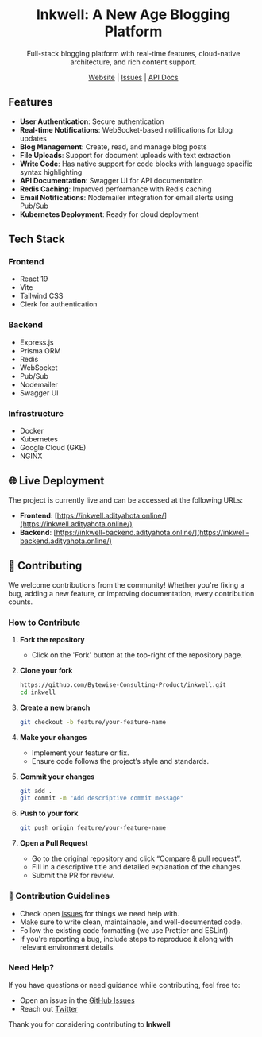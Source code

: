 <h1 align="center">Inkwell: A New Age Blogging Platform</h1>

<p align="center">
  Full-stack blogging platform with real-time features, cloud-native architecture, and rich content support.
</p>

<p align="center">
  <a href="https://inkwell.adityahota.online/">Website</a> |
  <a href="https://github.com/Bytewise-Consulting-Product/inkwell/issues">Issues</a> |
  <a href="https://inkwell-backend.adityahota.online/documentation/">API Docs</a> 
</p>


## Features

- **User Authentication**: Secure authentication 
- **Real-time Notifications**: WebSocket-based notifications for blog updates
- **Blog Management**: Create, read, and manage blog posts
- **File Uploads**: Support for document uploads with text extraction
- **Write Code**: Has native support for code blocks with language spacific syntax highlighting
- **API Documentation**: Swagger UI for API documentation
- **Redis Caching**: Improved performance with Redis caching 
- **Email Notifications**: Nodemailer integration for email alerts using Pub/Sub
- **Kubernetes Deployment**: Ready for cloud deployment

## Tech Stack

### Frontend
- React 19
- Vite
- Tailwind CSS
- Clerk for authentication

### Backend
- Express.js
- Prisma ORM
- Redis
- WebSocket
- Pub/Sub
- Nodemailer
- Swagger UI

### Infrastructure
- Docker
- Kubernetes
- Google Cloud (GKE)
- NGINX

## 🌐 Live Deployment

The project is currently live and can be accessed at the following URLs:

- **Frontend**: [https://inkwell.adityahota.online/](https://inkwell.adityahota.online/)
- **Backend**: [https://inkwell-backend.adityahota.online/](https://inkwell-backend.adityahota.online/)


## 🤝 Contributing

We welcome contributions from the community! Whether you're fixing a bug, adding a new feature, or improving documentation, every contribution counts.


### How to Contribute

1. **Fork the repository**  
   - Click on the 'Fork' button at the top-right of the repository page.

2. **Clone your fork**  
   ```bash
   https://github.com/Bytewise-Consulting-Product/inkwell.git
   cd inkwell
   ```

3. **Create a new branch**  
   ```bash
   git checkout -b feature/your-feature-name
   ```

4. **Make your changes**  
   - Implement your feature or fix.  
   - Ensure code follows the project’s style and standards.  

5. **Commit your changes**
   ```bash
   git add .
   git commit -m "Add descriptive commit message"
   ```

7. **Push to your fork**  
   ```bash
   git push origin feature/your-feature-name
   ```

8. **Open a Pull Request**  
   - Go to the original repository and click “Compare & pull request”.  
   - Fill in a descriptive title and detailed explanation of the changes.  
   - Submit the PR for review.

### 📜 Contribution Guidelines

- Check open [issues](https://github.com/Bytewise-Consulting-Product/inkwell/issues) for things we need help with.  
- Make sure to write clean, maintainable, and well-documented code.  
- Follow the existing code formatting (we use Prettier and ESLint).  
- If you're reporting a bug, include steps to reproduce it along with relevant environment details.


### Need Help?

If you have questions or need guidance while contributing, feel free to:

- Open an issue in the [GitHub Issues](https://github.com/Bytewise-Consulting-Product/inkwell/issues)
- Reach out [Twitter](https://x.com/adityahota01)

Thank you for considering contributing to **Inkwell**




